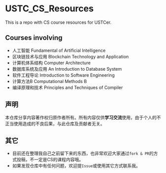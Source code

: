 # USTC_CS_Resources

This is a repo with CS course resources for USTCer.

## Courses involving

- 人工智能 Fundamental of Artificial Intelligence
- 区块链技术与应用 Blockchain Technology and Application
- 计算机体系结构 Computer Architecture
- 数据库系统及应用 An Introduction to Database System
- 软件工程导论 Introduction to Software Engineering
- 计算方法B Computational Methods B
- 编译原理和技术 Principles and Techniques of Compiler

## 声明

本仓库分享内容著作权归原作者所有。所有内容仅供**学习交流**使用，由于个人的不正当使用造成的不良后果，与此仓库及贡献者无关。

## 其它

- 目前还在整理我自己之前留下来的东西，也非常欢迎大家通过`fork & PR`的方式投稿，不一定是CS的课程内容哦。
- 如果发现仓库中有任何问题，欢迎提`Issue`或使用其它方式联系我。